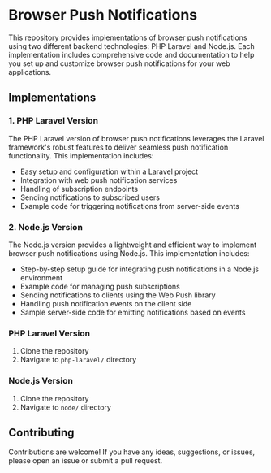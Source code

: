 # Browser Push Notifications

This repository provides implementations of browser push notifications using two different backend technologies: PHP Laravel and Node.js. Each implementation includes comprehensive code and documentation to help you set up and customize browser push notifications for your web applications.

## Implementations

### 1. PHP Laravel Version
The PHP Laravel version of browser push notifications leverages the Laravel framework's robust features to deliver seamless push notification functionality. This implementation includes:

- Easy setup and configuration within a Laravel project
- Integration with web push notification services
- Handling of subscription endpoints
- Sending notifications to subscribed users
- Example code for triggering notifications from server-side events

### 2. Node.js Version
The Node.js version provides a lightweight and efficient way to implement browser push notifications using Node.js. This implementation includes:

- Step-by-step setup guide for integrating push notifications in a Node.js environment
- Example code for managing push subscriptions
- Sending notifications to clients using the Web Push library
- Handling push notification events on the client side
- Sample server-side code for emitting notifications based on events

### PHP Laravel Version
1. Clone the repository
2. Navigate to `php-laravel/` directory

### Node.js Version
1. Clone the repository
2. Navigate to `node/` directory

## Contributing

Contributions are welcome! If you have any ideas, suggestions, or issues, please open an issue or submit a pull request.
